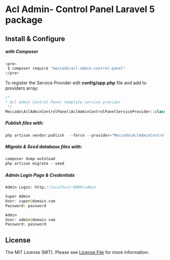 # Acl Admin- Control Panel Laravel 5 package

## Install & Configure

#####  with Composer

``` bash
<pre>
 $ composer require "meccado/acl-admin-control-panel"
</pre>
```

To register the Service Provider edit **config/app.php** file and add to providers array:

```php
/*
* Acl Admin Control Panel template service provider
 */
Meccado\AclAdminControlPanel\AclAdminControlPanelServiceProvider::class,
```

##### Publish files with:

```php
php artisan vendor:publish  --force --provider="Meccado\AclAdminControlPanel\AclAdminControlPanelServiceProvider"
```

##### Migrate & Seed database files with:

```php
composer dump-autoload
php artisan migrate --seed
```

##### Admin Login Page & Credentials

```php
Admin Login: http://localhost:8000/admin

Super Admin
User: super@domain.com
Password: password

Admin
User: admin@domain.com
Password: password
```

## License

The MIT License (MIT). Please see [License File](LICENSE.md) for more information.
